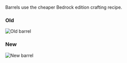 Barrels use the cheaper Bedrock edition crafting recipe.

### Old
![Old barrel](https://github.com/VanillaChai/chocolate-tweaks/blob/main/Cheaper%20Barrel%20Crafting/Old%20barrel.png)

### New
![New barrel](https://github.com/VanillaChai/chocolate-tweaks/blob/main/Cheaper%20Barrel%20Crafting/New%20barrel.png)
